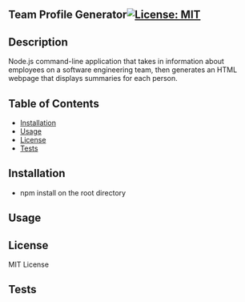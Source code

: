 ## Team Profile Generator[![License: MIT](https://img.shields.io/badge/License-MIT-yellow.svg)](https://opensource.org/licenses/MIT)

 ## Description
  Node.js command-line application that takes in information about employees on a software engineering team, then generates an HTML webpage that displays summaries for each person. 

 ## Table of Contents 
 
 - [Installation](#installation)
 - [Usage](#usage)
 - [License](#license)
 - [Tests](#tests)
 
 
 ## Installation
 - npm install on the root directory
 
 ## Usage

 

 ## License
 MIT License

  ## Tests
